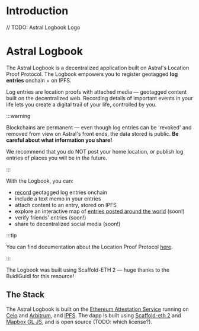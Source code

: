 # Introduction

// TODO: Astral Logbook Logo

# Astral Logbook

The Astral Logbook is a decentralized application built on Astral's Location Proof Protocol. The Logbook empowers you to register geotagged
**log entries** onchain + on IPFS.

Log entries are location proofs with attached media — geotagged content built on the decentralized web. Recording details of important
events in your life lets you create a digital trail of your life, controlled by you.

:::warning

Blockchains are permanent — even though log entries can be 'revoked' and removed from view on Astral's front ends, the data stored is
public. **Be careful about what information you share!**

We recommend that you do NOT post your home location, or publish log entries of places you will be in the future.

:::

With the Logbook, you can:

- [record](./registering-entries.md) geotagged log entries onchain
- include a text memo in your entries
- attach content to an entry, stored on IPFS
- explore an interactive map of [entries posted around the world](./multi-entry-views.md) (soon!)
- verify friends' entries (soon!)
- share to decentralized social media (soon!)

:::tip

You can find documentation about the Location Proof Protocol [here](../location-proof-protocol/introduction).

:::

The Logbook was built using Scaffold-ETH 2 — huge thanks to the BuidlGuidl for this resource!

## The Stack

The Astral Logbook is built on the [Ethereum Attestation Service](https://attest.sh) running on [Celo](https://celo.org) and
[Arbitrum](https://arbitrum.io), and [IPFS](https://ipfs.io). The dapp is built using [Scaffold-eth 2](TODO) and
[Mapbox GL JS](https://docs.mapbox.com/mapbox-gl-js), and is open source (TODO: which license?).
